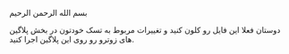 بسم الله الرحمن الرحیم

دوستان فعلا این فایل رو کلون کنید و تغییرات مربوط به تسک خودتون در بخش پلاگین های زوترو رو روی این پلاگین اجرا کنید.
